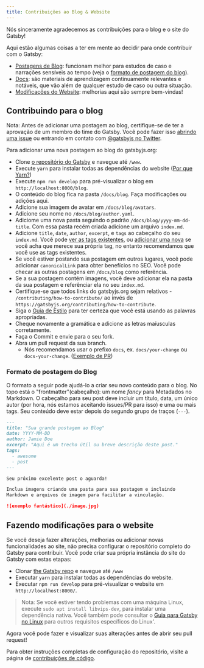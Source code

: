 ```yaml
---
title: Contribuições ao Blog & Website
---
```


Nós sinceramente agradecemos as contribuições para o blog e o site do Gatsby! 

Aqui estão algumas coisas a ter em mente ao decidir para onde contribuir com o Gatsby:

- [Postagens de Blog](#contribuindo-para-o-blog): funcionam melhor para estudos de caso e narrações sensíveis ao tempo (veja o [formato de postagem do blog](#formato-de-postagem-do-blog)).
- [Docs](/contributing/docs-contributions/): são materiais de aprendizagem continuamente relevantes e notáveis, que vão além de qualquer estudo de caso ou outra situação.
- [Modificações do Website](#fazendo-modificações-para-o-website): melhorias aqui são sempre bem-vindas!

## Contribuindo para o blog
Nota: Antes de adicionar uma postagem ao blog, certifique-se de ter a aprovação de um membro do time do Gatsby. Você pode fazer isso [abrindo uma issue](https://github.com/gatsbyjs/gatsby/issues/new/choose) ou entrando em contato com [@gatsbyjs no Twitter](https://twitter.com/gatsbyjs).

Para adicionar uma nova postagem ao blog do gatsbyjs.org:

- Clone [o repositório do Gatsby](https://github.com/gatsbyjs/gatsby/) e navegue até `/www`.
- Execute `yarn` para instalar todas as dependências do website ([Por que Yarn?](/contributing/setting-up-your-local-dev-environment#using-yarn))
- Execute `npm run develop` para pré-visualizar o blog em `http://localhost:8000/blog`.
- O conteúdo do blog fica na pasta `/docs/blog`. Faça modificações ou adições aqui.
- Adicione sua imagem de avatar em `/docs/blog/avatars`.
- Adicione seu nome no `/docs/blog/author.yaml`.
- Adiciome uma nova pasta seguindo o padrão `/docs/blog/yyyy-mm-dd-title`. Com essa pasta recém criada adicione um arquivo `index.md`.
- Adicione `title`, `date`, `author`, `excerpt`, e `tags` ao cabeçalho do seu `index.md`. Você pode [ver as tags existentes](/blog/tags/), ou [adicionar uma nova](https://github.com/gatsbyjs/gatsby/blob/master/www/src/data/tags-docs.js) se você acha que merece sua própria tag, no entanto recomendamos que você use as tags existentes.
- Se você estiver postando sua postagem em outros lugares, você pode adicionar `canonicalLink` para obter benefícios no SEO. 
Você pode checar as outras postagens em `/docs/blog` como referência.
- Se a sua postagem contém imagens, você deve adicionar ela na pasta da sua postagem e referênciar ela no seu `index.md`.
- Certifique-se que todos links do gatsbyjs.org sejam relativos - `/contributing/how-to-contribute/` ao invés de `https://gatsbyjs.org/contributing/how-to-contribute`.
- Siga o [Guia de Estilo](/contributing/gatsby-style-guide/#word-choice) para ter certeza que você está usando as palavras apropriadas.
- Cheque novamente a gramática e adicione as letras maíusculas corretamente.
- Faça o Commit e envie para o seu fork.
- Abra um pull request da sua branch.
  - Nós recomendamos usar o prefixo `docs`, ex. `docs/your-change` ou `docs-your-change`. ([Exemplo de PR](https://github.com/gatsbyjs/gatsby/commit/9c21394add7906974dcfd22ad5dc1351a99d7ceb#diff-bf544fce773d8a5381f64c37d48d9f12))

### Formato de postagem do Blog

O formato a seguir pode ajudá-lo a criar seu novo conteúdo para o blog. No topo está o "frontmatter"(cabeçalho): um nome _fancy_ para Metadados no Markdown. O cabeçalho para seu post deve incluir um título, data, um único autor (por hora, nós estamos aceitando issues/PR para isso) e uma ou mais tags. Seu conteúdo deve estar depois do segundo grupo de traços (`---`).

```md
---
title: "Sua grande postagem ao Blog"
date: YYYY-MM-DD
author: Jamie Doe
excerpt: "Aqui é um trecho útil ou breve descrição deste post."
tags:
  - awesome
  - post
---

Seu próximo excelente post o aguarda!

Inclua imagens criando uma pasta para sua postagem e incluindo
Markdown e arquivos de imagem para facilitar a vinculação.

![exemplo fantástico](./image.jpg)
```

## Fazendo modificações para o website

Se você deseja fazer alterações, melhorias ou adicionar novas funcionalidades ao site, não precisa configurar o repositório completo do Gatsby para contribuir. Você pode criar sua própria instância do site do Gatsby com estas etapas:

- Clonar [the Gatsby repo](https://github.com/gatsbyjs/gatsby/) e navegue até `/www`
- Executar `yarn` para instalar todas as dependências do website.
- Executar `npm run develop` para pré-visualizar o website em `http://localhost:8000/`.

> Nota: Se você estiver tendo problemas com uma máquina Linux, execute `sudo apt install libvips-dev`, para instalar uma dependência nativa. Você também pode consultar o [Guia para Gatsby no Linux](/docs/gatsby-on-linux/) para outros requisitos específicos do Linux'.

Agora você pode fazer e visualizar suas alterações antes de abrir seu pull request!

Para obter instruções completas de configuração do repositório, visite a página de [contribuições de código](/contributing/code-contributions/).
